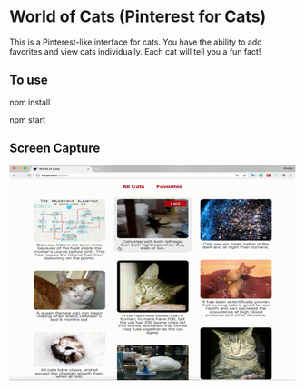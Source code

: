 # World of Cats (Pinterest for Cats)
This is a Pinterest-like interface for cats. You have the ability to add favorites and view cats individually. Each cat will tell you a fun fact!

## To use
npm install

npm start

## Screen Capture

![Screen capture of application in action](https://github.com/austinba/world-of-cats/blob/master/screen-capture.gif)
